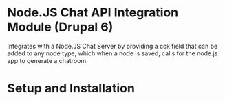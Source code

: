 # Node.JS Chat API Integration Module (Drupal 6)
Integrates with a Node.JS Chat Server by providing 
a cck field that can be added to any node type, 
which when a node is saved, calls for the node.js app
to generate a chatroom. 

# Setup and Installation
